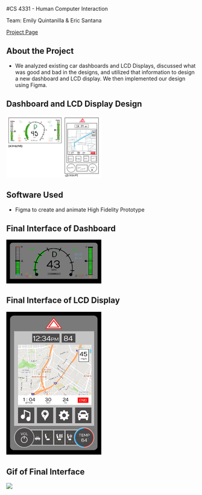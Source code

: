 #CS 4331 - Human Computer Interaction

Team: Emily Quintanilla & Eric Santana

[Project Page](https://emilyqelizabeth.github.io/p2EmilyQuintanillaEricSantana/)

## About the Project
  - We analyzed existing car dashboards and LCD Displays, discussed what was good and bad in the designs, and utilized that information to design a new dashboard and LCD display. We then implemented our design using Figma.

## Dashboard and LCD Display Design
  <img src="./assets/lowfiSketch.PNG" width="50%">

## Software Used
  - Figma to create and animate High Fidelity Prototype

## Final Interface of Dashboard
  <img src="./assets/dashboard.PNG" width="50%">

## Final Interface of LCD Display
  <img src="./assets/lcddisplay.PNG" width="50%">

## Gif of Final Interface
  <img src="./assets/p2EQESfinal.gif" width="50%">